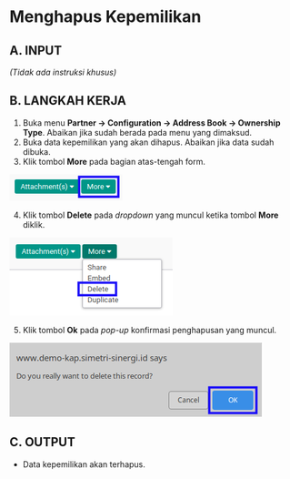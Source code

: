 # Menghapus Kepemilikan

## A. INPUT

*(Tidak ada instruksi khusus)*

## B. LANGKAH KERJA

1. Buka menu **Partner -> Configuration -> Address Book -> Ownership Type**. Abaikan jika sudah berada pada menu yang dimaksud.
2. Buka data kepemilikan yang akan dihapus. Abaikan jika data sudah dibuka.
3. Klik tombol **More** pada bagian atas-tengah form.

![](../../../img/kepemilikan/tombol-more.png)

4. Klik tombol **Delete** pada *dropdown* yang muncul ketika tombol **More** diklik.

![](../../../img/kepemilikan/tombol-more-delete.png)

5. Klik tombol **Ok** pada *pop-up* konfirmasi penghapusan yang muncul.

![](../../../img/kepemilikan/popup-konfirmasi-delete.png)

## C. OUTPUT

* Data kepemilikan akan terhapus.
